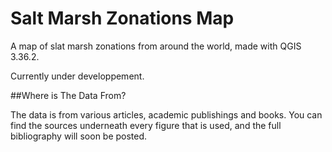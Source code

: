 # Salt Marsh Zonations Map
A map of slat marsh zonations from around the world, made with QGIS 3.36.2.

Currently under developpement.

##Where is The Data From?

The data is from various articles, academic publishings and books. You can find the sources underneath every figure that is used, and the full bibliography will soon be posted.
